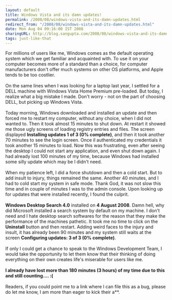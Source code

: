 ```yaml
---
layout: default
title: Windows Vista and its damn updates!
permalink: /2008/08/windows-vista-and-its-damn-updates.html
redirect_from: "/2008/08/windows-vista-and-its-damn-updates.html"
date: Mon Aug 04 09:16:00 IST 2008
sharingURL: http://blog.sangupta.com/2008/08/windows-vista-and-its-damn-updates.html
tags: just-like-that
---
```

For millions of users like me, Windows comes as the default operating system which we get familiar and acquainted with. To use it on your computer becomes more of a standard than a choice, for computer manufacturers don't offer much systems on other OS platforms, and Apple tends to be too costlier.
<br>
<br>On the same lines when I was looking for a laptop last year, I settled for a DELL machine with Windows Vista Home Premium pre-loaded. But today, I realize what a big mistake I made. Don't worry - not on the part of choosing DELL, but picking up Windows Vista.
<br>
<br>Today morning, Windows downloaded and installed an update and then forced me to restart my computer, without any choice, when I did not wanted to. Then it took almost 15 minutes to shut down. At restart it showed me those ugly screens of loading registry entries and files. The screen displayed 
<b>Installing updates 1 of 3 (0% complete)</b>, and then it took another 70 minutes to see the login screen. Once iI authenticated my credentials it took another 15 minutes to load. Now this was frustrating, even after seeing the desktop I could not start any application, and even shut down again. I had already lost 100 minutes of my time, because Windows had installed some silly update which may be I didn't need.
<br>
<br>When my patience left, I did a force shutdown and then a cold start. But to add insult to injury, things remained the same. Another 40 minutes, and I had to cold start my system in safe mode. Thank God, it was not slow this time and in couple of minutes I was to the admin console. Upon looking up for updates that were installed recently, I found the culprit.
<br>
<br>
<b>Windows Desktop Search 4.0</b> installed on 
<b>4 August 2008</b>. Damn hell, why did Microsoft installed a search system by default on my machine. I don't need and I hate desktop search softwares for the reason that they make the performance of the machines pathetic. It took me no time to click on the 
<b>Uninstall</b> button and then restart. Adding weird faces to the injury and insult, it has already been 90 minutes and my system still waits at the screen 
<b>Configuring updates: 3 of 3 (0% complete)</b>.
<br>
<br>If only I could get a chance to speak to the Windows Development Team, I would take the opportunity to let them know that their thinking of doing everything on their own creates life's miserable for users like me.
<br>
<br>
<b>I already have lost more than 180 minutes (3 hours) of my time due to this and still counting.... :(</b>
<br>
<br>Readers, if you could point me to a link where I can file this as a bug, please do let me know, I am more than eager to kick their a**.
